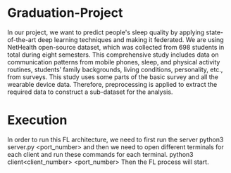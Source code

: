 # Graduation-Project
In our project, we want to predict people's sleep quality by applying state-of-the-art deep learning techniques and making it federated. We are using NetHealth open-source dataset, which was collected from 698 students in total during eight semesters. This comprehensive study includes data on communication patterns from mobile phones, sleep, and physical activity routines, students’ family backgrounds, living conditions, personality, etc., from surveys. This study uses some parts of the basic survey and all the wearable device data. Therefore, preprocessing is applied to extract the required data to construct a sub-dataset for the analysis.

# Execution
In order to run this FL architecture, we need to first run the server
python3 server.py <port_number>
and then we need to open different terminals for each client and run these commands for each terminal.
python3 client<client_number> <port_number>
Then the FL process will start.

